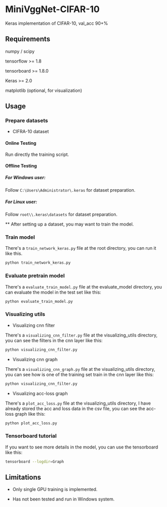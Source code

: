 # MiniVggNet-CIFAR-10
Keras implementation of CIFAR-10, val_acc 90+%



## Requirements

numpy / scipy

tensorflow >= 1.8

tensorboard >= 1.8.0

Keras >= 2.0

matplotlib (optional, for visualization)
## Usage

### Prepare datasets

- CIFRA-10 dataset

#### Online Testing
Run directly the training script.

#### Offline Testing

##### For Windows user:
Follow `C:\Users\Administrator\.keras` for dataset preparation.

##### For Linux user:
Follow `root\\.keras\datasets` for dataset preparation.

** After setting up a dataset, you may want to train the model.

### Train model
There's a `train_network_keras.py` file at the root directory,
you can run it like this. 

```bash
python train_network_keras.py
```

### Evaluate pretrain model

There's a `evaluate_train_model.py` file at the evaluate_model directory, 
you can evaluate the model in the test set like this:

```bash
python evaluate_train_model.py
```

### Visualizing utils

- Visualizing cnn filter

There's a `visualizing_cnn_filter.py` file at the visualizing_utils directory, 
you can see the filters in the cnn layer like this:

```bash
python visualizing_cnn_filter.py
```

- Visualizing cnn graph

There's a `visualizing_cnn_graph.py` file at the visualizing_utils directory, 
you can see how is one of the training set train in the cnn layer like this:

```bash
python visualizing_cnn_filter.py
```

- Visualizing acc-loss graph

There's a `plot_acc_loss.py` file at the visualizing_utils directory, 
I have already stored the acc and loss data in the csv file, 
you can see the acc-loss graph like this:

```bash
python plot_acc_loss.py
```

### Tensorboard tutorial

If you want to see more details in the model, 
you can use the tensorboard like this:

```bash
tensorboard --logdir=Graph
```
## Limitations

- Only single GPU training is implemented.

- Has not been tested and run in Windows system.
